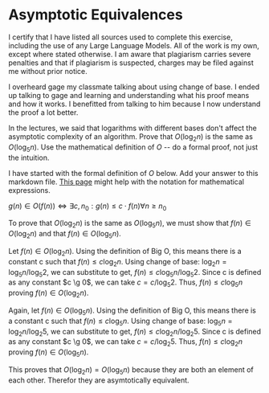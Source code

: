 # Asymptotic Equivalences
I certify that I have listed all sources used to complete this exercise, including the use of any Large Language Models. All of the work is my own, except where stated otherwise. I am aware that plagiarism carries severe penalties and that if plagiarism is suspected, charges may be filed against me without prior notice.

I overheard gage my classmate talking about using change of base. I ended up talking to gage and learning and understanding
what his proof means and how it works. I benefitted from talking to him because I now understand the proof a lot better.

In the lectures, we said that logarithms with different bases don't affect the
asymptotic complexity of an algorithm. Prove that $O(\log_{2} n)$ is the same as
$O(\log_{5} n)$. Use the mathematical definition of $O$ -- do a formal proof,
not just the intuition.

I have started with the formal definition of $O$ below. Add your answer to this
markdown file. [This
page](https://docs.github.com/en/get-started/writing-on-github/working-with-advanced-formatting/writing-mathematical-expressions)
might help with the notation for mathematical expressions.

$g(n) \in O(f(n)) \iff \exists c, n_0: g(n) \leq c \cdot f(n) \forall n \geq n_0$

To prove that $O(\log_{2} n)$  is the same as $O(\log_{5} n)$, we must show that $f(n) \in O(\log_{2} n)$
and that $f(n) \in O(\log_{5} n)$.

Let $f(n) \in O(\log_2 n)$. Using the definition of Big O, this means there is a constant c such that $f(n) \leq c \log_2 n$.
Using change of base: $\log_2 n = {\log_5 n}/{\log_5 2}$, we can substitute to get, $f(n) \leq c {\log_5 n}/{\log_5 2}$. Since
c is defined as any constant $c \g 0$, we can take $c = c/{\log_5 2}$. Thus, $f(n) \leq c {\log_5 n}$  proving $f(n) \in O(\log_2 n)$.

Again, let $f(n) \in O(\log_5 n)$. Using the definition of Big O, this means there is a constant c such that $f(n) \leq c \log_5 n$.
Using change of base: $\log_5 n = {\log_2 n}/{\log_2 5}$, we can substitute to get, $f(n) \leq c {\log_2 n}/{\log_2 5}$. Since
c is defined as any constant $c \g 0$, we can take $c = c/{\log_2 5}$. Thus, $f(n) \leq c {\log_2 n}$  proving $f(n) \in O(\log_5 n)$.

This proves that $O(\log_2 n) = O(\log_5 n)$ because they are both an element of each other. Therefor they are asymtotically equivalent.


